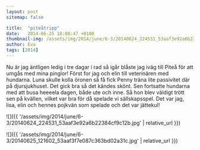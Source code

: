 ```yaml
---
layout: post
sitemap: false

title:  "piteåtripp"
date:   2014-06-25 18:08:47 +0100
thumbnail-img: /assets/img/2014/june/6-3/20140624_224531_53aaf3e92a6b22384cf9c12b.jpg
author: Eva
tags: [2014]
---
```


Nu är jag äntligen ledig i tre dagar i rad så igår blåste jag iväg till Piteå för att umgås med mina pinglor! Först for jag och elin till veterinären med hundarna. Luna skulle kolla öronen så få fick Penny träna lite passivitet där på djursjukhuset. Det gick bra så det kändes skönt. Sen fortsatte hundarna med att busa heeeela dagen, både ute och inne. Så hon blev väldigt trött sen på kvällen, vilket var bra för då spelade vi sällskapsspel. Det var jag, lisa, elin och hennes pojkvän som spelade och det var jättekul!

![]({{ '/assets/img/2014/june/6-3/20140624_224531_53aaf3e92a6b22384cf9c12b.jpg'  | relative_url }})

![]({{ '/assets/img/2014/june/6-3/20140625_121602_53aaf3f7e087c363bd02a31c.jpg'  | relative_url }})

